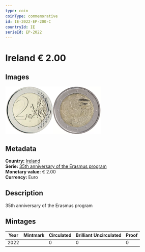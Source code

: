 ```yaml
---
type: coin
coinType: commemorative
id: IE-2022-EP-200-C
countryId: IE
serieId: EP-2022
---
```


# Ireland € 2.00

## Images

<img src="../../Images/common-2007-200.webp" height="150" alt="Front image"><img src="Images/IE-2022-200.webp" height="150" alt="Back image">

## Metadata

**Country:** [Ireland](../../Countries/Ireland/index.md)\
**Serie:** [35th anniversary of the Erasmus program](index.md)\
**Monetary value:** € 2.00\
**Currency:** Euro

## Description

35th anniversary of the Erasmus program

## Mintages

| Year | Mintmark | Circulated | Brilliant Uncirculated | Proof |
| ---- | -------- | ---------- | ---------------------- | ----- |
| 2022 |          | 0          | 0                      | 0     |
